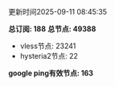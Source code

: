 更新时间2025-09-11 08:45:35

**总订阅: 188**
**总节点: 49388**
- vless节点: 23241
- hysteria2节点: 22

**google ping有效节点: 163**
